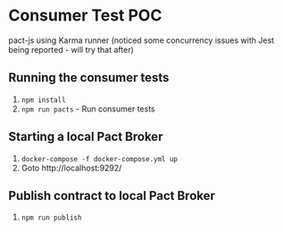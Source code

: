# Consumer Test POC

pact-js using Karma runner (noticed some concurrency issues with Jest being reported - will try that after)

## Running the consumer tests

1. `npm install`
2. `npm run pacts` - Run consumer tests

## Starting a local Pact Broker
1. `docker-compose -f docker-compose.yml up`
2. Goto http://localhost:9292/

## Publish contract to local Pact Broker
1. `npm run publish`
